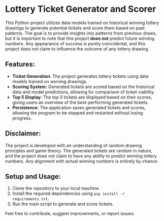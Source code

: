 # Lottery Ticket Generator and Scorer

This Python project utilizes data models trained on historical winning lottery drawings to generate potential tickets and score them based on past patterns. The goal is to provide insights into patterns from previous draws, but it is important to note that this project **does not** predict future winning numbers. Any appearance of success is purely coincidental, and this project does not claim to influence the outcome of any lottery drawing.

## Features:
- **Ticket Generation**: The project generates lottery tickets using data models trained on winning drawings.
- **Scoring System**: Generated tickets are scored based on the historical data and model predictions, allowing for comparison of ticket viability.
- **Top 5 Display**: The top 5 tickets are displayed based on their scores, giving users an overview of the best-performing generated tickets.
- **Persistence**: The application saves generated tickets and scores, allowing the program to be stopped and restarted without losing progress.

## Disclaimer:
The project is developed with an understanding of random drawing principles and game theory. The generated tickets are random in nature, and the project does not claim to have any ability to predict winning lottery numbers. Any alignment with actual winning numbers is entirely by chance.

## Setup and Usage:
1. Clone the repository to your local machine.
2. Install the required dependencies using `pip install -r requirements.txt`.
3. Run the main script to generate and score tickets.

Feel free to contribute, suggest improvements, or report issues.
